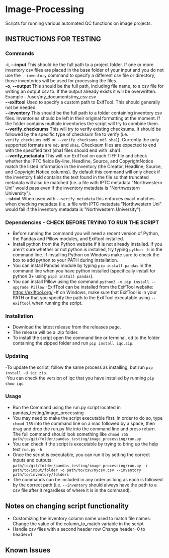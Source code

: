 # Image-Processing <br/>
Scripts for running various automated QC functions on image projects.

## INSTRUCTIONS FOR TESTING <br/>

### Commands <br/>
**-i**, **--input**   This should be the full path to a project folder. If one or more inventory csv files are placed in the base folder of your input and you do not use the `--inventory` command to specify a different csv file or directory, those inventories will be used for processing the files. <br/>
**-o**, **--output**   This should be the full path, including file name, to a csv file for writing an output csv to. If the output already exists it will be overwritten. Example - /user/my_documents/my_csv.csv <br/>
**--exiftool**  Used to specify a custom path to ExifTool. This should generally not be needed. <br/>
**--inventory**   This should be the full path to a folder containing inventory csv files. Inventories should be left in their original formatting at the moment. If the folder contains multiple inventories the script will try to combine them. <br/>
**--verify_checksums**  This will try to verify existing checksums. It should be followed by the specific type of checksum file to verify (i.e. `--verify_checksums md5` or `--verify_checksums md5 sha1`). Currently the only supported formats are `md5` and `sha1`. Checksum files are expected to end with the specified text (sha1 files should end with .sha1). <br/>
**--verify_metadata**  This will run ExifTool on each TIFF file and check whether the IPTC fields By-line, Headline, Source, and CopyrightNotice match the listed information in the inventory (the Creator, Headline, Source, and Copyright Notice columns). By default this command will only check if the inventory field contains the text found in the file so that truncated metadata will also be matched (i.e. a file with IPTC metadata "Northwestern Uni" would pass even if the inventory metadata is "Northwestern University"). <br/>
**--strict**  When used with `--verify_metadata` this enforces exact matches when checking metadata (i.e. a file with IPTC metadata "Northwestern Uni" would fail if the inventory metadata is "Northwestern University"). <br/>

### Dependencies - CHECK BEFORE TRYING TO RUN THE SCRIPT <br/>
- Before running the command you will need a recent version of Python, the Pandas and Pillow modules, and Exiftool installed. <br/>
- Install python from the Python website if it is not already installed. If you aren't sure whether or not python is installed, try typing `python -h` in the command line. If installing Python on Windows make sure to check the box to add python to your PATH during installation. <br/>
- You can install Pandas module by typing `pip install pandas` in the command line when you have python installed (specifically install for python 3+ using `pip3 install pandas`).
- You can install Pillow using the command `python3 -m pip install --upgrade Pillow`
-ExifTool can be installed from the ExifTool website: https://exiftool.org/ 
-If on Windows, make sure that ExifTool is in your PATH or that you specify the path to the ExifTool executable using `--exiftool` when running the script. <br/>

### Installation <br/>
- Download the latest release from the releases page. <br/>
- The release will be a .zip folder. <br/>
- To install the script open the command line or terminal, cd to the folder containing the zipped folder and run `pip install iqc.zip`. <br/>

### Updating <br/>
-To update the script, follow the same process as installing, but run `pip install -U iqc.zip`. <br/>
-You can check the version of iqc that you have installed by running `pip show iqc`. <br/>

### Usage <br/>
- Run the Command using the run.py script located in pandas_testing/image_processing <br/>
- You may need to make the script executable first. In order to do so, type `chmod 755` into the command line on a mac followed by a space, then drag and drop the run.py file into the command line and press return. The full command should look something like `chmod 755 path/to/git/folder/pandas_testing/image_processing/run.py` <br/>
- You can check if the script is executable by trying to bring up the help text `run.py -h` <br/>
- Once the script is executable, you can run it by setting the correct inputs and outputs: `path/to/git/folder/pandas_testing/image_processing/run.py -i path/to/input/folder -o path/to/csv/mycsv.csv --inventory path/to/inventory/folders` <br/>
- The commands can be included in any order as long as each is followed by the correct path (i.e. `--inventory` should always have the path to a csv file after it regardless of where it is in the command). <br/>

## Notes on changing script functionality <br/>
- Customizing the inventory column name used to match file names: Change the value of the column_to_match variable in the script <br/>
- Handle csv files with a second header row Change header=0 to header=1 <br/>

## Known Issues <br/>
